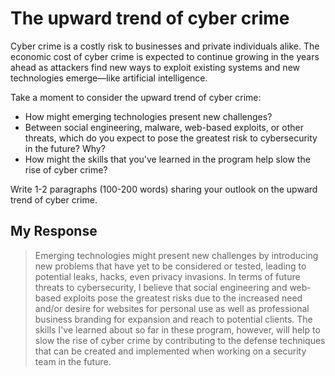 # The upward trend of cyber crime
Cyber crime is a costly risk to businesses and private individuals alike. The economic cost of cyber crime is expected to continue growing in the years ahead as attackers find new ways to exploit existing systems and new technologies emerge—like artificial intelligence.

Take a moment to consider the upward trend of cyber crime:

- How might emerging technologies present new challenges?
- Between social engineering, malware, web-based exploits, or other threats, which do you expect to pose the greatest risk to cybersecurity in the future? Why?
- How might the skills that you've learned in the program help slow the rise of cyber crime?

Write 1-2 paragraphs (100-200 words) sharing your outlook on the upward trend of cyber crime.

## My Response
> Emerging technologies might present new challenges by introducing new problems that have yet to be considered or tested, leading to potential leaks, hacks, even privacy invasions. In terms of future threats to cybersecurity, I believe that social engineering and web-based exploits pose the greatest risks due to the increased need and/or desire for websites for personal use as well as professional business branding for expansion and reach to potential clients. The skills I've learned about so far in these program, however, will help to slow the rise of cyber crime by contributing to the defense techniques that can be created and implemented when working on a security team in the future.
